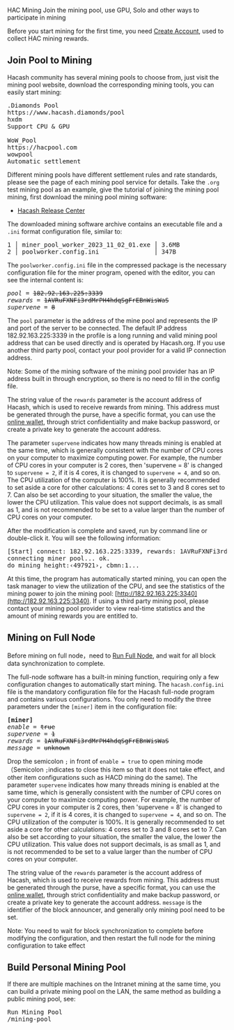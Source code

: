 HAC Mining
Join the mining pool, use GPU, Solo and other ways to participate in mining






Before you start mining for the first time, you need [Create Account](https://wallet.hacash.org?lang=[:=lang.useset:]), used to collect HAC mining rewards.


<a name="pool"></a>

## Join Pool to Mining

Hacash community has several mining pools to choose from, just visit the mining pool website, download the corresponding mining tools, you can easily start mining:

<pre class="links">
.Diamonds Pool
https://www.hacash.diamonds/pool
hxdm
Support CPU & GPU

WoW_Pool
https://hacpool.com
wowpool
Automatic settlement
</pre>

Different mining pools have different settlement rules and rate standards, please see the page of each mining pool service for details. Take the `.org` test mining pool as an example, give the tutorial of joining the mining pool mining, first download the mining pool mining software:

- [Hacash Release Center](https://github.com/hacash/node/releases)

The downloaded mining software archive contains an executable file and a `.ini` format configuration file, similar to:


<pre class="log">
1 │ miner_pool_worker_2023_11_02_01.exe │ 3.6MB
2 │ poolworker.config.ini               │ 347B
</pre>

The `poolworker.config.ini` file in the compressed package is the necessary configuration file for the miner program, opened with the editor, you can see the internal content is:


<pre class="log cnf">
<i>pool</i> = <s>182.92.163.225:3339</s>
<i>rewards</i> = <s>1AVRuFXNFi3rdMrPH4hdqSgFrEBnWisWaS</s>
<i>supervene</i> = <s>8</s>
</pre>

The `pool` parameter is the address of the mine pool and represents the IP and port of the server to be connected. The default IP address 182.92.163.225:3339 in the profile is a long running and valid mining pool address that can be used directly and is operated by Hacash.org. If you use another third party pool, contact your pool provider for a valid IP connection address.

<p class="note">Note: Some of the mining software of the mining pool provider has an IP address built in through encryption, so there is no need to fill in the config file.</p>


The string value of the `rewards` parameter is the account address of Hacash, which is used to receive rewards from mining. This address must be generated through the purse, have a specific format, you can use the [online wallet](https://wallet.hacash.org?lang=[:=lang.useset:]), through strict confidentiality and make backup password, or create a private key to generate the account address. 

The parameter `supervene` indicates how many threads mining is enabled at the same time, which is generally consistent with the number of CPU cores on your computer to maximize computing power. For example, the number of CPU cores in your computer is 2 cores, then 'supervene = 8' is changed to `supervene = 2`, if it is 4 cores, it is changed to `supervene = 4`, and so on. The CPU utilization of the computer is 100%. It is generally recommended to set aside a core for other calculations: 4 cores set to 3 and 8 cores set to 7. Can also be set according to your situation, the smaller the value, the lower the CPU utilization. This value does not support decimals, is as small as 1, and is not recommended to be set to a value larger than the number of CPU cores on your computer.

After the modification is complete and saved, run by command line or double-click it. You will see the following information:

<pre class="print">[Start] connect: 182.92.163.225:3339, rewards: 1AVRuFXNFi3rdMrPH4hdqSgFrEBnWisWaS, supervene: 8. 
connecting miner pool... ok.
do mining height:‹497921›, cbmn:1... 
</pre>

At this time, the program has automatically started mining, you can open the task manager to view the utilization of the CPU, and see the statistics of the mining power to join the mining pool: [http://182.92.163.225:3340](http://182.92.163.225:3340). If using a third party mining pool, please contact your mining pool provider to view real-time statistics and the amount of mining rewards you are entitled to.



<a name="fullnode"></a>

## Mining on Full Node

Before mining on full node，need to [Run Full Node](/run-full-node), and wait for all block data synchronization to complete.

The full-node software has a built-in mining function, requiring only a few configuration changes to automatically start mining. The `hacash.config.ini` file is the mandatory configuration file for the Hacash full-node program and contains various configurations. You only need to modify the three parameters under the `[miner]` item in the configuration file:

<pre class="log cnf">
<b>[miner]</b>
<i>enable</i> = <s>true</s>
<i>supervene</i> = <s>1</s>
<i>rewards</i> = <s>1AVRuFXNFi3rdMrPH4hdqSgFrEBnWisWaS</s>
<i>message</i> = <s>unknown</s>
</pre>

Drop the semicolon `;` in front of `enable = true` to open mining mode（Semicolon `;`indicates to close this item so that it does not take effect, and other item configurations such as HACD mining do the same). The parameter `supervene` indicates how many threads mining is enabled at the same time, which is generally consistent with the number of CPU cores on your computer to maximize computing power. For example, the number of CPU cores in your computer is 2 cores, then 'supervene = 8' is changed to `supervene = 2`, if it is 4 cores, it is changed to `supervene = 4`, and so on. The CPU utilization of the computer is 100%. It is generally recommended to set aside a core for other calculations: 4 cores set to 3 and 8 cores set to 7. Can also be set according to your situation, the smaller the value, the lower the CPU utilization. This value does not support decimals, is as small as 1, and is not recommended to be set to a value larger than the number of CPU cores on your computer.

The string value of the `rewards` parameter is the account address of Hacash, which is used to receive rewards from mining. This address must be generated through the purse, have a specific format, you can use the [online wallet](https://wallet.hacash.org?lang=[:=lang.useset:]), through strict confidentiality and make backup password, or create a private key to generate the account address. `message` is the identifier of the block announcer, and generally only mining pool need to be set.

<p class="note">Note: You need to wait for block synchronization to complete before modifying the configuration, and then restart the full node for the mining configuration to take effect</p>

## Build Personal Mining Pool

If there are multiple machines on the Intranet mining at the same time, you can build a private mining pool on the LAN, the same method as building a public mining pool, see:

<pre class="links">
Run Mining Pool
/mining-pool
</pre>
